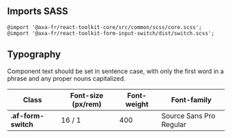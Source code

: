 ## Imports SASS

```
@import '@axa-fr/react-toolkit-core/src/common/scss/core.scss';
@import '@axa-fr/react-toolkit-form-input-switch/dist/switch.scss';
```

## Typography

Component text should be set in sentence case, with only the first word in a phrase and any proper nouns capitalized.

| Class               | Font-size (px/rem) | Font-weight | Font-family             |
| ------------------- | ------------------ | ----------- | ----------------------- |
| **.af-form-switch** | 16 / 1             | 400         | Source Sans Pro Regular |
